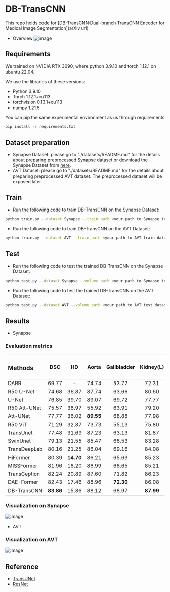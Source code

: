 # DB-TransCNN
This repo holds code for [DB-TransCNN:Dual-branch TransCNN Encoder
for Medical Image Segmentation](arXiv url)
* Overview
![image](/assets/R.png)

## Requirements
We trained on NVIDIA RTX 3090, where python 3.9.10 and torch 1.12.1 on ubuntu 22.04.

We use the libraries of these versions:
* Python 3.9.10
* Torch 1.12.1+cu113
* torchvision 0.13.1+cu113
* numpy 1.21.5

You can pip the same experimental environment as us through requirements
```bash
pip install -r requirements.txt
```

## Dataset preparation
* Synapse Dataset: please go to "./datasets/README.md" for the details about preparing preprocessed Synapse dataset or download the Synapse Dataset from [here](https://drive.google.com/drive/folders/1ACJEoTp-uqfFJ73qS3eUObQh52nGuzCd?usp=sharing).
* AVT Dataset: please go to "./datasets/README.md" for the details about preparing preprocessed AVT dataset. The preprocessed dataset will be exposed later.

## Train
* Run the following code to train DB-TransCNN on the Synapse Dataset:
```bash
python train.py --dataset Synapse --train_path <your path to Synapse train dataset> --model_name DB-TransCNN --max_epochs 150 --batch_size 4 --base_lr 0.01 
```
* Run the following code to train DB-TransCNN on the AVT Dataset:
```bash
python train.py --dataset AVT --train_path <your path to AVT train dataset> --model_name DB-TransCNN --max_epochs 150 --batch_size 4 --base_lr 0.01 
```
## Test
* Run the following code to test the trained DB-TransCNN on the Synapse Dataset:
```bash
python test.py --dataset Synapse --volume_path <your path to Synapse test dataset> --model_name DB-TransCNN --max_epochs 150 --batch_size 4 --base_lr 0.01 
```
* Run the following code to test the trained DB-TransCNN on the AVT Dataset:
```bash
python test.py --dataset AVT --volume_path <your path to AVT test dataset> --model_name DB-TransCNN --max_epochs 150 --batch_size 4 --base_lr 0.01 
```
## Results
* Synapse
### Evaluation metrics

| <h3 align="left">**Methods** </h3> | <p>DSC</p> | <p>HD</p> | <p>Aorta</p> | <p>Gallbladder</p> | <p>Kidney(L)</p> | <p>Kidney(R)</p> | <p>Liver</p> | <p>Pancreas</p> | <p>Spleen</p> | <p>Stomach</p> |
| ---------------------------------- |:----------:|:---------:|:------------:|:------------------:|:----------------:|:----------------:|:------------:|:---------------:|:-------------:|:--------------:|
| DARR                               | 69.77      | -         | 74.74        | 53.77              | 72.31            | 73.24            | 94.08        | 54.18           | 89.90         | 45.96          |
| R50 U-Net                          | 74.68      | 36.87     | 87.74        | 63.66              | 80.60            | 78.19            | 93.74        | 56.90           | 85.87         | 74.16          |
| U-Net                              | 76.85      | 39.70     | 89.07        | 69.72              | 77.77            | 68.60            | 93.43        | 53.98           | 86.67         | 75.58          |
| R50 Att-UNet                       | 75.57      | 36.97     | 55.92        | 63.91              | 79.20            | 72.71            | 93.56        | 49.37           | 87.19         | 74.95          |
| Att-UNet                           | 77.77      | 36.02     | **89.55**    | 68.88              | 77.98            | 71.11            | 93.57        | 58.04           | 87.30         | 75.75          |
| R50 ViT                            | 71.29      | 32.87     | 73.73        | 55.13              | 75.80            | 72.20            | 91.51        | 45.99           | 81.99         | 73.95          |
| TransUnet                          | 77.48      | 31.69     | 87.23        | 63.13              | 81.87            | 77.02            | 94.08        | 55.86           | 85.08         | 75.62          |
| SwinUnet                           | 79.13      | 21.55     | 85.47        | 66.53              | 83.28            | 79.61            | 94.29        | 56.58           | 90.66         | 76.60          |
| TransDeepLab                       | 80.16      | 21.25     | 86.04        | 69.16              | 84.08            | 79.88            | 93.53        | 61.19           | 89.00         | 78.40          |
| HiFormer                           | 80.39      | **14.70** | 86.21        | 65.69              | 85.23            | 79.77            | 94.61        | 59.52           | 90.99         | 81.08          |
| MISSFormer                         | 81.96      | 18.20     | 86.99        | 68.65              | 85.21            | 82.00            | 94.41        | 65.67           | 91.92         | 80.81          |
| TransCeption                       | 82.24      | 20.89     | 87.60        | 71.82              | 86.23            | 80.29            | **95.01**    | 65.27           | 91.68         | 80.02          |
| DAE-Former                         | 82.43      | 17.46     | 88.96        | **72.30**          | 86.08            | 80.88            | 94.98        | 65.12           | 91.94         | 79.19          |
| DB-TransCNN                              | **83.86**  | 15.86     | 88.12        | 68.97              | **87.99**        | **83.84**        | **95.01**    | **69.79**     |**92.71**      | **84.43**  |

### Visualization on Synapse
![image](assets/vision_btcv.png)

* AVT
### Visualization on AVT
![image](assets/vision_avt.png)

## Reference
* [TransUNet](https://arxiv.org/abs/2102.04306)
* [ResNet](https://arxiv.org/abs/1512.03385)

